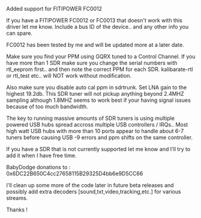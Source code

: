 Added support for FITIPOWER FC0012

If you have a FITIPOWER FC0012 or FC0013 that doesn't work with this driver let me know. Include a bus ID of the device.. and any other info you can spare.

FC0012 has been tested by me and will be updated more at a later date.

Make sure you find your PPM using GQRX tuned to a Control Channel. If you have more than 1 SDR make sure you change the serial numbers with rtl_eeprom first.. and then note the correct PPM for each SDR.  kalibarate-rtl or rtl_test etc.. will NOT work without modification.

Also make sure you disable auto cal ppm in sdrtrunk. Set LNA gain to the highest 19.2db. This SDR tuner will not pickup anything beyond 2.4MHZ sampling although 1.8MHZ seems to work best if your having signal issues because of too much bandwidth.

The key to running massive amounts of SDR tuners is using multiple powered USB hubs spread accross multiple USB controllers / IRQs..  Most high watt USB hubs with more than 10 ports appear to handle about 6-7 tuners before causing USB -9 errors and ppm shifts on the same controller.

If you have a SDR that is not currently supported let me know and I'll try to add it when I have free time.

BabyDodge donations to : 0x6DC22B650C4cc27658115B29325D4bb6e9D5CC66

I'll clean up some more of the code later in future beta releases and possibly add extra decoders [sound,txt,video,tracking,etc.] for various streams.

Thanks !
